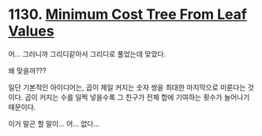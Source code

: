 # 1130. [Minimum Cost Tree From Leaf Values](./1130.cpp)

어... 그러니까 그리디같아서 그리디로 풀었는데 맞았다.

왜 맞을까???

일단 기본적인 아이디어는, 곱이 제일 커지는 숫자 쌍을 최대한 마지막으로 미룬다는 것이다. 곱이 커지는 수를 일찍 넣을수록 그 친구가 전체 합에 기여하는 횟수가 늘어나기 때문이다.

이거 말곤 할 말이... 어... 없다...
